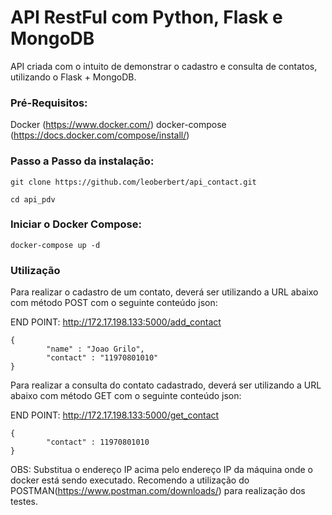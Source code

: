 # API RestFul com Python, Flask e MongoDB

API criada com o intuito de demonstrar o cadastro e consulta de contatos, utilizando o Flask + MongoDB.

### Pré-Requisitos:

Docker (https://www.docker.com/)
docker-compose (https://docs.docker.com/compose/install/)

### Passo a Passo da instalação:

```
git clone https://github.com/leoberbert/api_contact.git

cd api_pdv
```

### Iniciar o Docker Compose:

```
docker-compose up -d
```

### Utilização

Para realizar o cadastro de um contato, deverá ser utilizando a URL abaixo com método POST com o seguinte conteúdo json:

END POINT: http://172.17.198.133:5000/add_contact

```
{
        "name" : "Joao Grilo",
        "contact" : "11970801010"
}
```
Para realizar a consulta do contato cadastrado, deverá ser utilizando a URL abaixo com método GET com o seguinte conteúdo json:

END POINT: http://172.17.198.133:5000/get_contact

```
{
        "contact" : 11970801010
}
```
OBS: Substitua o endereço IP acima pelo endereço IP da máquina onde o docker está sendo executado. Recomendo a utilização do POSTMAN(https://www.postman.com/downloads/) para realização dos testes.
